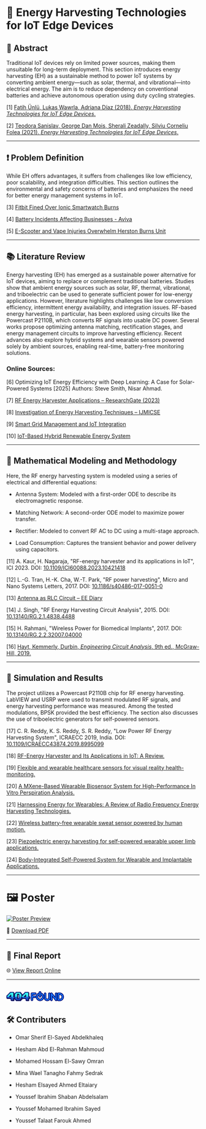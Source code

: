 # 📡 Energy Harvesting Technologies for IoT Edge Devices

## 📖 Abstract

Traditional IoT devices rely on limited power sources, making them unsuitable for long-term deployment. This section introduces energy harvesting (EH) as a sustainable method to power IoT systems by converting ambient energy—such as solar, thermal, and vibrational—into electrical energy. The aim is to reduce dependency on conventional batteries and achieve autonomous operation using duty cycling strategies.

[1] [Fatih Ünlü, Lukas Wawrla, Adriana Díaz (2018). *Energy Harvesting Technologies for IoT Edge Devices*.](https://www.iea-4e.org/wp-content/uploads/publications/2018/07/Energy_Harvesting_Final_Report.pdf)

[2] [Teodora Sanislav, George Dan Mois, Sherali Zeadally, Silviu Corneliu Folea (2021). *Energy Harvesting Technologies for IoT Edge Devices*.](https://ieeexplore.ieee.org/document/9370135)

---

## ❗ Problem Definition

While EH offers advantages, it suffers from challenges like low efficiency, poor scalability, and integration difficulties. This section outlines the environmental and safety concerns of batteries and emphasizes the need for better energy management systems in IoT.

[3] [Fitbit Fined Over Ionic Smartwatch Burns](https://www.theverge.com/2025/1/23/24350413/fitbit-fine-ionic-smartwatch-burns)

[4] [Battery Incidents Affecting Businesses - Aviva](https://gcs.aviva.com/en-gb/news/Lithium-ion-battery-incidents-affect-more-than-half-of-businesses/)

[5] [E-Scooter and Vape Injuries Overwhelm Herston Burns Unit](https://wilstongrangenews.com.au/herston-burns-unit-overwhelmed-by-e-scooter-and-vape-injuries/)

---

## 📚 Literature Review

Energy harvesting (EH) has emerged as a sustainable power alternative for IoT devices, aiming to replace or complement traditional batteries. Studies show that ambient energy sources such as solar, RF, thermal, vibrational, and triboelectric can be used to generate sufficient power for low-energy applications. However, literature highlights challenges like low conversion efficiency, intermittent energy availability, and integration issues. RF-based energy harvesting, in particular, has been explored using circuits like the Powercast P2110B, which converts RF signals into usable DC power. Several works propose optimizing antenna matching, rectification stages, and energy management circuits to improve harvesting efficiency. Recent advances also explore hybrid systems and wearable sensors powered solely by ambient sources, enabling real-time, battery-free monitoring solutions.

### Online Sources:
[6] Optimizing IoT Energy Efficiency with Deep Learning: A Case for Solar-Powered Systems [2025] Authors: Steve Smith, Nisar Ahmad.

[7] [RF Energy Harvester Applications – ResearchGate (2023)](https://www.researchgate.net/publication/378082885_RF%20Energy_Harvester_and_Its_Applications_in_IoT_A_Review)

[8] [Investigation of Energy Harvesting Techniques – IJMICSE](https://international.aritekin.or.id/index.php/IJMICSE/article/view/71)

[9] [Smart Grid Management and IoT Integration](https://internationalpubls.com/index.php/pmj/article/view/1866)

[10] [IoT-Based Hybrid Renewable Energy System](https://www.researchgate.net/publication/353611601_IoT%20Based_Hybrid_Renewable_Energy_System_for_Smart_Campus)

---

## 📐 Mathematical Modeling and Methodology

Here, the RF energy harvesting system is modeled using a series of electrical and differential equations:

- Antenna System: Modeled with a first-order ODE to describe its electromagnetic response.

- Matching Network: A second-order ODE model to maximize power transfer.

- Rectifier: Modeled to convert RF AC to DC using a multi-stage approach.

- Load Consumption: Captures the transient behavior and power delivery using capacitors.

[11] A. Kaur, H. Nagaraja, "RF-energy harvester and its applications in IoT", ICI 2023. DOI: [10.1109/ICI60088.2023.10421418](https://doi.org/10.1109/ICI60088.2023.10421418)

[12] L.-G. Tran, H.-K. Cha, W.-T. Park, "RF power harvesting", Micro and Nano Systems Letters, 2017. DOI: [10.1186/s40486-017-0051-0](https://doi.org/10.1186/s40486-017-0051-0)

[13] [Antenna as RLC Circuit – EE Diary](https://www.ee-diary.com/2023/06/how-antenna-as-rlc-circuit-works.html)

[14] J. Singh, "RF Energy Harvesting Circuit Analysis", 2015. DOI: [10.13140/RG.2.1.4838.4488](https://doi.org/10.13140/RG.2.1.4838.4488)

[15] H. Rahmani, "Wireless Power for Biomedical Implants", 2017. DOI: [10.13140/RG.2.2.32007.04000](https://doi.org/10.13140/RG.2.2.32007.04000)

[16] [Hayt, Kemmerly, Durbin, *Engineering Circuit Analysis*, 9th ed., McGraw-Hill, 2019.](https://elcom-team.com/Subjects/%D8%AF%D9%88%D8%A7%D8%A6%D8%B1%20%D9%83%D9%87%D8%B1%D8%A7%D8%A6%D9%8A%D8%A9%201/%D8%A7%D9%84%D9%83%D8%AA%D8%AA%D8%A8%20%D9%88%D8%A7%D9%84%D8%AD%D9%84%D9%88%D9%84/cct1-book(9ed).pdf)

---

## 🧪 Simulation and Results

The project utilizes a Powercast P2110B chip for RF energy harvesting. LabVIEW and USRP were used to transmit modulated RF signals, and energy harvesting performance was measured. Among the tested modulations, BPSK provided the best efficiency. The section also discusses the use of triboelectric generators for self-powered sensors.

[17] C. R. Reddy, K. S. Reddy, S. R. Reddy, "Low Power RF Energy Harvesting System", ICRAECC 2019, India. DOI: [10.1109/ICRAECC43874.2019.8995099](https://doi.org/10.1109/ICRAECC43874.2019.8995099)

[18] [RF-Energy Harvester and Its Applications in IoT: A Review.](https://www.researchgate.net/publication/378082885_RF-Energy_Harvester_and_Its_Applications_in_IoT_A_Review)

[19] [Flexible and wearable healthcare sensors for visual reality health-monitoring.](https://www.sciencedirect.com/science/article/pii/S2096579619300543?via%3Dihub)

[20] [A MXene-Based Wearable Biosensor System for High-Performance In Vitro Perspiration Analysis.](https://onlinelibrary.wiley.com/doi/10.1002/smll.201901190)

[21] [Harnessing Energy for Wearables: A Review of Radio Frequency Energy Harvesting Technologies.](https://www.mdpi.com/1996-1073/16/15/5711)

[22] [Wireless battery-free wearable sweat sensor powered by human motion.](https://www.science.org/doi/10.1126/sciadv.aay9842)

[23] [Piezoelectric energy harvesting for self-powered wearable upper limb applications.](https://onlinelibrary.wiley.com/doi/10.1002/nano.202000242)

[24] [Body-Integrated Self-Powered System for Wearable and Implantable Applications.](https://pubs.acs.org/doi/10.1021/acsnano.9b02233)

---
# 🖼️ Poster

[![Poster Preview](Poster.png)](Poster.pdf)

📄 [Download PDF](Poster.pdf)

---
## 📘 Final Report

🌐 [View Report Online](https://mohamediop.github.io/Energy-Harvesting-Techniques-for-Internet-of-Things/)

---

<h2>
  <span style="display: inline-block; width: 150px; text-align: right;">
    <img src="Logo-Vertical.png" alt="Logo" width="150">
  </span>
</h2>

## 🛠️ Contributers

- Omar Sherif El-Sayed Abdelkhaleq
  
- Hesham Abd El-Rahman Mahmoud
  
- Mohamed Hossam El-Sawy Omran
  
- Mina Wael Tanagho Fahmy Sedrak
  
- Hesham Elsayed Ahmed Eltaiary
  
- Youssef Ibrahim Shaban Abdelsalam
  
- Youssef Mohamed Ibrahim Sayed
  
- Youssef Talaat Farouk Ahmed
